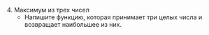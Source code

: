 4. Максимум из трех чисел
   - Напишите функцию, которая принимает три целых числа и возвращает наибольшее из них.